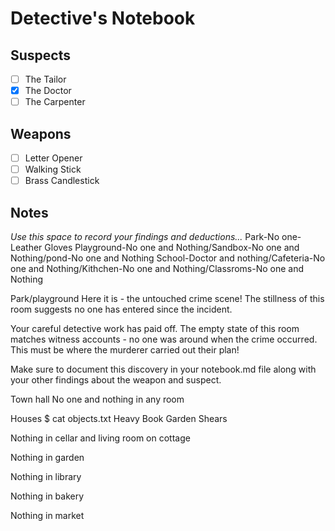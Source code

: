 # Detective's Notebook

## Suspects
- [ ] The Tailor
- [x] The Doctor
- [ ] The Carpenter

## Weapons
- [ ] Letter Opener
- [ ] Walking Stick
- [ ] Brass Candlestick

## Notes
*Use this space to record your findings and deductions...*
Park-No one-Leather Gloves
Playground-No one and Nothing/Sandbox-No one and Nothing/pond-No one and Nothing
School-Doctor and nothing/Cafeteria-No one and Nothing/Kithchen-No one and Nothing/Classroms-No one and Nothing

Park/playground
Here it is - the untouched crime scene! The stillness of this room suggests no one has entered since the incident.

Your careful detective work has paid off. The empty state of this room matches
witness accounts - no one was around when the crime occurred. This must be
where the murderer carried out their plan!

Make sure to document this discovery in your notebook.md file along with your
other findings about the weapon and suspect.


Town hall No one and nothing in any room

Houses $ cat objects.txt
Heavy Book
Garden Shears

Nothing in cellar and living room on cottage

Nothing in garden

Nothing in library

Nothing in bakery

Nothing in market
